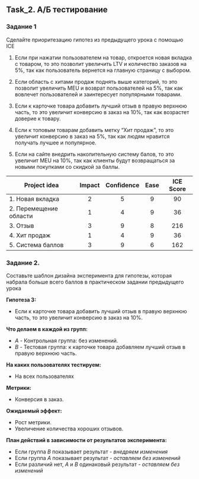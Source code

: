 ## Task_2. А/Б тестирование

### Задание 1
Сделайте приоритезацию гипотез из предыдущего урока с помощью ICE

1. Если при нажатии пользователем на товар, откроется новая вкладка с товаром, то это позволит увеличить LTV и количество заказов на 5%, так как пользователь вернется на главную страницу с выбором.

2. Если область с хитами продаж поднять выше категорий, то это позволит увеличить MEU и возврат пользователей на 5%, так как вовлечет пользователей и заинтересует популярными товарами.

3. Если к карточке товара добавить лучший отзыв в правую верхнюю часть, то это увеличит конверсию в заказ на 10%, так как возрастет доверие к товару.

4. Если к топовым товарам добавить метку “Хит продаж”, то это увеличит конверсию в заказ на 5%, так как людям нравится получать лучшее и популярное.

5. Если на сайте внедрить накопительную систему балов, то это увеличит MEU на 10%, так как клиенты будут возвращаться за новыми покупками со скидкой за баллы.

|    Project idea        | Impact | Confidence | Ease | ICE Score |
|-|:-:|:-:|:-:|:-:|
| 1. Новая вкладка       | 2 | 5 | 9 | 90 |
| 2. Перемещение области | 1 | 4 | 9 | 36 |
| 3. Отзыв               | 3 | 9 | 8 | 216 |
| 4. Хит продаж          | 1 | 4 | 9 | 36 |
| 5. Система баллов      | 3 | 9 | 6 | 162 |


### Задание 2.
Составьте шаблон дизайна эксперимента для гипотезы, которая набрала больше всего баллов в практическом задании предыдущего урока

__Гипотеза 3:__
* Если к карточке товара добавить лучший отзыв в правую верхнюю часть, то это увеличит конверсию в заказ на 10%.

__Что делаем в каждой из групп:__

* _А_ - Контрольная группа: без изменений.
* _В_ - Тестовая группа: к карточке товара добавляем лучший отзыв в правую верхнюю часть.

__На каких пользователях тестируем:__
* На всех пользователях

__Метрики:__
* Конверсия в заказ.

__Ожидаемый эффект:__
* Рост метрики.
* Увеличение количества хороших отзывов.

__План действий в зависимости от результатов эксперимента:__
* Если группа _В_ показывает результат - _внедряем изменения_
* Если группа _А_ показывает результат - _оставляем без изменений_
* Если различий нет, _А_ и _В_ одинаковый результат - _оставляем без изменений_
